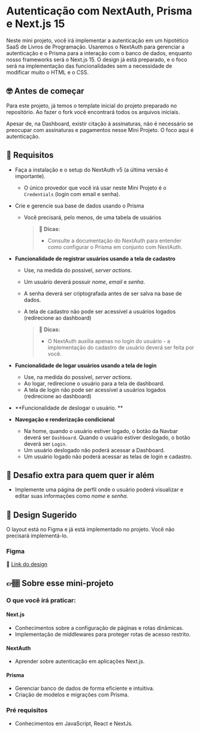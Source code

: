 # Autenticação com NextAuth, Prisma e Next.js 15

Neste mini projeto, você irá implementar a autenticação em um hipotético SaaS de Livros de Programação. Usaremos o NextAuth para gerenciar a autenticação e o Prisma para a interação com o banco de dados, enquanto nosso frameworks será o Next.js 15. O design já está preparado, e o foco será na implementação das funcionalidades sem a necessidade de modificar muito o HTML e o CSS.

## 🤓 Antes de começar

Para este projeto, já temos o template inicial do projeto preparado no repositório. Ao fazer o fork você encontrará todos os arquivos iniciais. 

Apesar de, na Dashboard, existir citação à assinaturas, não é necessário se preocupar com assinaturas e pagamentos nesse Mini Projeto. O foco aqui é autenticação. 

## 🔨 Requisitos

- Faça a instalação e o setup do NextAuth v5 (a última versão é importante).
  - O único provedor que você irá usar neste Mini Projeto é o `Credentials` (login com email e senha). 

- Crie e gerencie sua base de dados usando o Prisma
  - Você precisará, pelo menos, de uma tabela de usuários
	
    > 👀 **Dicas:**
    > - Consulte a documentação do NextAuth para entender como configurar o Prisma em conjunto com NextAuth.

- **Funcionalidade de registrar usuários usando a tela de cadastro**
  - Use, na medida do possível, _server actions_.
  - Um usuário deverá possuir _nome_, _email_ e _senha_.
  - A senha deverá ser criptografada antes de ser salva na base de dados.
  - A tela de cadastro não pode ser acessível a usuários logados (redirecione ao dashboard)

      > 👀 **Dicas:**
      > - O NextAuth auxilia apenas no login do usuário - a implementação do cadastro de usuário deverá ser feita por você.

- **Funcionalidade de logar usuários usando a tela de login**
  - Use, na medida do possível, _server actions_.
  - Ao logar, redirecione o usuário para a tela de dashboard.
  - A tela de login não pode ser acessível a usuários logados (redirecione ao dashboard)
 
- **Funcionalidade de deslogar o usuário. **

- **Navegação e renderização condicional**
  - Na home, quando o usuário estiver logado, o botão da Navbar deverá ser `Dashboard`. Quando o usuário estiver deslogado, o botão deverá ser `Login`.
  - Um usuário deslogado não poderá acessar a Dashboard.
  - Um usuário logado não poderá acessar as telas de login e cadastro. 

## 🔨 Desafio extra para quem quer ir além

- Implemente uma página de perfil onde o usuário poderá visualizar e editar suas informações como _nome_ e _senha_. 

## 🎨 Design Sugerido

O layout está no Figma e já está implementado no projeto. Você não precisará implementá-lo. 

### Figma

🔗 [Link do design](https://www.figma.com/community/file/1431066927390390144/mini-projeto-saas-autenticacao-com-nextauth-prisma-e-next-js-15)

## 👉🏽 Sobre esse mini-projeto

### O que você irá praticar:

#### Next.js

- Conhecimentos sobre a configuração de páginas e rotas dinâmicas.
- Implementação de middlewares para proteger rotas de acesso restrito.

#### NextAuth

- Aprender sobre autenticação em aplicações Next.js.

#### Prisma

- Gerenciar banco de dados de forma eficiente e intuitiva.
- Criação de modelos e migrações com Prisma.


### Pré requisitos

- Conhecimentos em JavaScript, React e NextJs.
